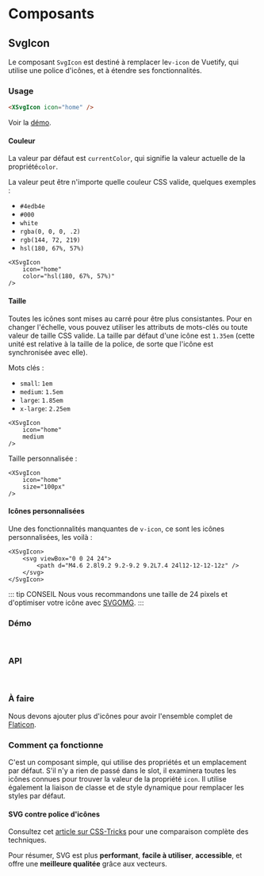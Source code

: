 # Composants

## SvgIcon

Le composant `SvgIcon` est destiné à remplacer le`v-icon` de Vuetify, qui utilise une police d'icônes, et à étendre ses fonctionnalités.

### Usage

```html
<XSvgIcon icon="home" />
```

Voir la [démo](#demo).

#### Couleur

La valeur par défaut est `currentColor`, qui signifie la valeur actuelle de la propriété`color`.

La valeur peut être n'importe quelle couleur CSS valide, quelques exemples :

-   `#4edb4e`
-   `#000`
-   `white`
-   `rgba(0, 0, 0, .2)`
-   `rgb(144, 72, 219)`
-   `hsl(180, 67%, 57%)`

```html{3}
<XSvgIcon
    icon="home"
    color="hsl(180, 67%, 57%)"
/>
```

#### Taille

Toutes les icônes sont mises au carré pour être plus consistantes. Pour en changer l'échelle, vous pouvez utiliser les attributs de mots-clés ou toute valeur de taille CSS valide.
La taille par défaut d'une icône est `1.35em` (cette unité est relative à la taille de la police, de sorte que l'icône est synchronisée avec elle).

Mots clés :

-   `small`: `1em`
-   `medium`: `1.5em`
-   `large`: `1.85em`
-   `x-large`: `2.25em`

```html{3}
<XSvgIcon
    icon="home"
    medium
/>
```

Taille personnalisée :

```html{3}
<XSvgIcon
    icon="home"
    size="100px"
/>
```

#### Icônes personnalisées

Une des fonctionnalités manquantes de `v-icon`, ce sont les icônes personnalisées, les voilà :

```html{2,3,4}
<XSvgIcon>
    <svg viewBox="0 0 24 24">
        <path d="M4.6 2.8l9.2 9.2-9.2 9.2L7.4 24l12-12-12-12z" />
    </svg>
</SvgIcon>
```

::: tip CONSEIL
Nous vous recommandons une taille de 24 pixels et d'optimiser votre icône avec [SVGOMG](https://jakearchibald.github.io/svgomg/).
:::

### Démo

<br>
<CodePen
	id="oagJaV"
	title="SvgIcon"
/>

### API

<br>
<CodePen
	id="yRjRmr"
	:height="800"
	title="SvgIcon API"
/>

### À faire

Nous devons ajouter plus d'icônes pour avoir l'ensemble complet de [Flaticon](https://www.flaticon.com/packs/material-design/1).

### Comment ça fonctionne

C'est un composant simple, qui utilise des propriétés et un emplacement par défaut. S'il n'y a rien de passé dans le slot, il examinera toutes les icônes connues pour trouver la valeur de la propriété `icon`. Il utilise également la liaison de classe et de style dynamique pour remplacer les styles par défaut.

#### SVG contre police d'icônes

Consultez cet [article sur CSS-Tricks](https://css-tricks.com/icon-fonts-vs-svg/) pour une comparaison complète des techniques.

Pour résumer, SVG est plus **performant**, **facile à utiliser**, **accessible**, et offre une **meilleure qualitée** grâce aux vecteurs.
